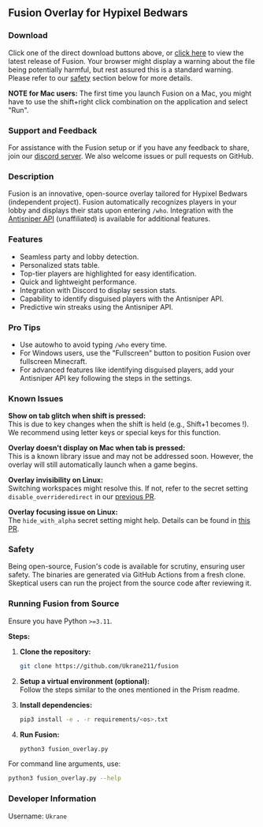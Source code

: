 ## Fusion Overlay for Hypixel Bedwars

### Download
Click one of the direct download buttons above, or [click here][latest-release-link-fusion] to view the latest release of Fusion. Your browser might display a warning about the file being potentially harmful, but rest assured this is a standard warning. Please refer to our [safety](#safety) section below for more details.

**NOTE for Mac users:** The first time you launch Fusion on a Mac, you might have to use the shift+right click combination on the application and select "Run".

### Support and Feedback
For assistance with the Fusion setup or if you have any feedback to share, join our [discord server][discord-invite-link-fusion]. We also welcome issues or pull requests on GitHub.

### Description
Fusion is an innovative, open-source overlay tailored for Hypixel Bedwars (independent project). Fusion automatically recognizes players in your lobby and displays their stats upon entering `/who`. Integration with the [Antisniper API](https://antisniper.net) (unaffiliated) is available for additional features.

### Features
- Seamless party and lobby detection.
- Personalized stats table.
- Top-tier players are highlighted for easy identification.
- Quick and lightweight performance.
- Integration with Discord to display session stats.
- Capability to identify disguised players with the Antisniper API.
- Predictive win streaks using the Antisniper API.

### Pro Tips
- Use autowho to avoid typing `/who` every time.
- For Windows users, use the "Fullscreen" button to position Fusion over fullscreen Minecraft.
- For advanced features like identifying disguised players, add your Antisniper API key following the steps in the settings.

### Known Issues

**Show on tab glitch when shift is pressed:**  
This is due to key changes when the shift is held (e.g., Shift+1 becomes !). We recommend using letter keys or special keys for this function.

**Overlay doesn't display on Mac when tab is pressed:**  
This is a known library issue and may not be addressed soon. However, the overlay will still automatically launch when a game begins.

**Overlay invisibility on Linux:**  
Switching workspaces might resolve this. If not, refer to the secret setting `disable_overrideredirect` in our [previous PR](https://github.com/Ukrane211/fusion/pull/1).

**Overlay focusing issue on Linux:**  
The `hide_with_alpha` secret setting might help. Details can be found in [this PR](https://github.com/Ukrane211/fusion/pull/1).

### Safety
Being open-source, Fusion's code is available for scrutiny, ensuring user safety. The binaries are generated via GitHub Actions from a fresh clone. Skeptical users can run the project from the source code after reviewing it.

### Running Fusion from Source
Ensure you have Python `>=3.11`.

**Steps:**

1. **Clone the repository:**
    ```bash
    git clone https://github.com/Ukrane211/fusion
    ```

2. **Setup a virtual environment (optional):**  
    Follow the steps similar to the ones mentioned in the Prism readme.

3. **Install dependencies:**
    ```bash
    pip3 install -e . -r requirements/<os>.txt
    ```

4. **Run Fusion:**
    ```bash
    python3 fusion_overlay.py
    ```

For command line arguments, use:
```bash
python3 fusion_overlay.py --help
```

### Developer Information
Username: `Ukrane`  

[latest-release-link-fusion]: https://github.com/Ukrane211/fusion/releases/latest
[discord-invite-link-fusion]: https://discord.gg/k4FGUnEHYg
